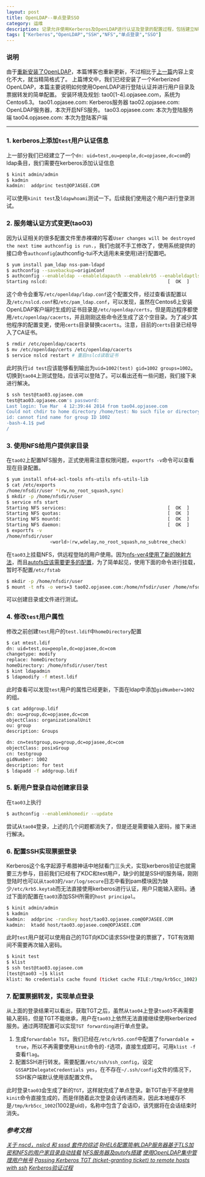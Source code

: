 ```yaml
---
layout: post
title: OpenLDAP--单点登录SSO
category: 运维
description: 记录允许使用Kerberos及OpenLDAP进行认证及登录的配置过程，包括建立NFS存放用户家目录，并配置SSH进行单点登录。
tags: ["Kerberos","OpenLDAP","SSH","NFS","单点登录","SSO"]
---
```


### 说明

由于[重新安装了OpenLDAP](/2014/03/01/openldap-install/)，本篇博客也重新更新，不过相比于[上一篇](/2013/12/15/sso-with-ldap-and-kerberos/)内容上变化不大，就当精简格式了。
上篇博文中，我们已经安装了一个Kerberized OpenLDAP，本篇主要说明如何使用OpenLDAP进行登陆认证并进行用户目录及票据转发的简单配置。
安装环境及规划:
tao0[1-4].opjasee.com，系统为Centos6.3。
tao01.opjasee.com: Kerberos服务器
tao02.opjasee.com: OpenLDAP服务器，本次开启NFS服务。
tao03.opjasee.com: 本次为登陆服务端
tao04.opjasee.com: 本次为登陆客户端

------

### 1. kerberos上添加`test`用户认证信息
上一部分我们已经建立了一个`dn: uid=test,ou=people,dc=opjasee,dc=com`的ldap条目，我们需要在kerberos添加认证信息

```sh
$ kinit admin/admin
$ kadmin 
kadmin:  addprinc test@OPJASEE.COM
```

可以使用`kinit test`及`ldapwhoami`测试一下。后续我们使用这个用户进行登录测试。

### 2. 服务端认证方式变更(tao03)
因为认证相关的很多配置文件里赤裸裸的写着`User changes will be destroyed the next time authconfig is run.`，我们也就不手工修改了，使用系统提供的接口命令`authconfig`(authconfig-tui不大适用未来使用)进行配置吧。

```sh
$ yum install pam_ldap nss-pam-ldapd
$ authconfig --savebackup=originConf
$ authconfig --enableldap --enableldapauth --enablekrb5 --enableldaptls --ldapserver="tao02.opjasee.com" --ldapbasedn="dc=opjasee,dc=com" --update
Starting nslcd:                                            [  OK  ]
```

这个命令会重写`/etc/openldap/ldap.conf`这个配置文件，经过查看该配置以及`/etc/nslcd.conf`和`/etc/pam_ldap.conf`，可以发现，虽然在Centos6上安装OpenLDAP客户端时生成的证书目录是`/etc/openldap/certs`，但是周边程序都使用`/etc/openldap/cacerts`，并且刚刚这些命令还生成了这个空目录。为了减少其他程序的配置变更，使用`certs`目录替换`cacerts`。注意，目前的`certs`目录已经导入了CA证书。

```sh
$ rmdir /etc/openldap/cacerts
$ mv /etc/openldap/certs /etc/openldap/cacerts
$ service nslcd restart # 重启nslcd读取证书 
```

此时执行`id test`应该能够看到输出为`uid=1002(test) gid=1002 groups=1002`。
切换到`tao04`上测试登陆，应该可以登陆了。可以看出还有一些问题，我们接下来进行解决。

```sh
$ ssh test@tao03.opjasee.com 
test@tao03.opjasee.com's password: 
Last login: Tue Mar  4 12:39:44 2014 from tao04.opjasee.com
Could not chdir to home directory /home/test: No such file or directory
id: cannot find name for group ID 1002
-bash-4.1$ pwd
/
```

### 3. 使用NFS给用户提供家目录
在`tao02`上配置NFS服务，正式使用需注意权限问题，`exportfs -v`命令可以查看现在目录配置。

```sh
$ yum install nfs4-acl-tools nfs-utils nfs-utils-lib
$ cat /etc/exports 
/home/nfsdir/user *(rw,no_root_squash,sync)
$ mkdir -p /home/nfsdir/user
$ service nfs start  
Starting NFS services:                                     [  OK  ]
Starting NFS quotas:                                       [  OK  ]
Starting NFS mountd:                                       [  OK  ]
Starting NFS daemon:                                       [  OK  ]
$ exportfs -v
/home/nfsdir/user
                <world>(rw,wdelay,no_root_squash,no_subtree_check)
```

在`tao03`上挂载NFS，供远程登陆的用户使用。因为[nfs-ver4使用了新的映射方法][1]，而且[autofs应该需要更多的配置][2]，为了简单起见，使用下面的命令进行挂载，暂时不配置`/etc/fstab`

```sh
$ mkdir -p /home/nfsdir/user
$ mount -t nfs -o vers=3 tao02.opjasee.com:/home/nfsdir/user /home/nfsdir/user
```

可以创建目录或文件进行测试。

### 4. 修改`test`用户属性
修改之前创建`test`用户的`test.ldif`中`homeDirectory`配置

```sh
$ cat mtest.ldif 
dn: uid=test,ou=people,dc=opjasee,dc=com
changetype: modify
replace: homeDirectory
homeDirectory: /home/nfsdir/user/test
$ kint ldapadmin
$ ldapmodify -f mtest.ldif     
```

此时查看可以发现`test`用户的属性已经更新，下面在ldap中添加`gidNumber=1002`的组。

```sh
$ cat addgroup.ldif 
dn: ou=group,dc=opjasee,dc=com
objectClass: organizationalUnit
ou: group
description: Groups

dn: cn=testgroup,ou=group,dc=opjasee,dc=com
objectClass: posixGroup
cn: testgroup
gidNumber: 1002
description: for test
$ ldapadd -f addgroup.ldif 
```

### 5. 新用户登录自动创建家目录
在`tao03`上执行

```sh
$ authconfig --enablemkhomedir --update
```

尝试从`tao04`登录，上述的几个问题都消失了，但是还是需要输入密码，接下来进行解决。

### 6. 配置SSH实现票据登录

Kerberos这个名字起源于希腊神话中地狱看门三头犬，实现kerberos验证也就需要三方参与，目前我们已经有了KDC和test用户，缺少的就是SSH的服务端，刚刚登陆时也可以从`tao03`的`/var/log/secure`日志中看到pam模块因为缺少`/etc/krb5.keytab`而无法直接使用kerberos进行认证，用户只能输入密码。通过下面的配置在`tao03`添加SSH所需的`host principal`。

```sh
$ kinit admin/admin
$ kadmin
kadmin:  addprinc -randkey host/tao03.opjasee.com@OPJASEE.COM
kadmin:  ktadd host/tao03.opjasee.com@OPJASEE.COM
```

此时`test`用户就可以使用自己的TGT向KDC请求SSH登录的票据了，TGT有效期间不需要再次输入密码。

```sh
$ kinit test
$ klist 
$ ssh test@tao03.opjasee.com
[test@tao03 ~]$ klist 
klist: No credentials cache found (ticket cache FILE:/tmp/krb5cc_1002)
```

### 7. 配置票据转发，实现单点登录
从上面的登录结果可以看出，获取TGT之后，虽然从`tao04`上登录`tao03`不再需要输入密码，但是TGT不能继承，用户在`tao03`上依然无法直接继续使用kerberized服务。通过两项配置可以实现`TGT forwarding`进行单点登录。

1. 生成`forwardable TGT`。我们已经在`/etc/krb5.conf`中配置了`forwardable = true`，所以不再需要使用`kinit`命令的`-f`选项，直接生成即可。可用`klist -f`查看`flag`。
2. 配置SSH进行转发。需要配置`/etc/ssh/ssh_config`，设定`GSSAPIDelegateCredentials yes`，在不存在`~/.ssh/config`文件的情况下，SSH客户端默认使用该配置文件。

此时登录`tao03`会生成了新的`TGT`，这样就完成了单点登录。新TGT由于不是使用`kinit`命令直接生成的，而是伴随着此次登录会话传递而来，因此本地缓存不是`/tmp/krb5cc_1002`(1002是uid)，名称中包含了会话ID，该凭据将在会话结束时消失。

### *参考文档*
*[关于 nscd，nslcd 和 sssd 套件的综述](http://webcache.googleusercontent.com/search?q=cache:yXvZKKIwyEkJ:chengkinhung.blogspot.com/2012/08/nscdnslcd-sssd.html+&cd=3&hl=zh-CN&ct=clnk&gl=cn)*
*[RHEL6配置简单LDAP服务器基于TLS加密和NFS的用户家目录自动挂载](http://blog.sina.com.cn/s/blog_64aac6750101gwst.html)*
*[NFS服务器及autofs搭建](http://blog.sina.com.cn/s/blog_5fc3a8b60100w637.html)*
*[使用OpenLDAP集中管理用户帐号](http://www.ibm.com/developerworks/cn/linux/l-openldap/)*
*[Passing Kerberos TGT (ticket-granting ticket) to remote hosts with ssh](http://blog.asteriosk.gr/2009/11/18/passing-kerberos-tgt-ticket-granting-ticket-to-remote-hosts-withopenssh/)*
*[Kerberos验证过程](http://www.cnblogs.com/xwdreamer/archive/2012/08/21/2649601.html)*


[1]:(http://www.361way.com/nfs-mount-nobody/2616.html)
[2]:(https://access.redhat.com/site/documentation/en-US/Red_Hat_Enterprise_Linux/6/html/Deployment_Guide/sssd-ldap-autofs.html)
